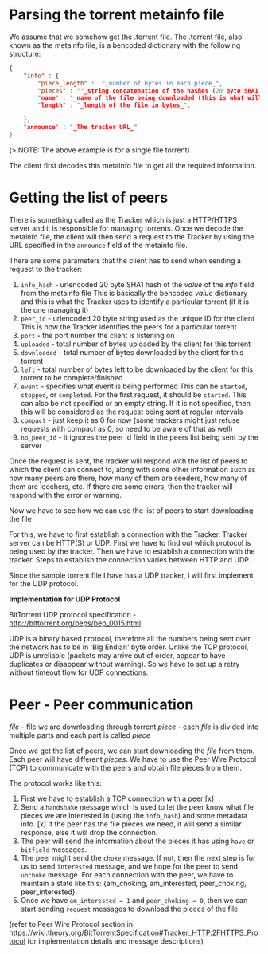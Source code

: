# Parsing the torrent metainfo file

We assume that we somehow get the .torrent file. 
The .torrent file, also known as the metainfo file, is a bencoded dictionary with the following structure:

```json
{
    "info" : {
        "piece_length" :  "_number of bytes in each piece_",
        "pieces" : ""_string concatenation of the hashes (20 byte SHA1 hash) of all pieces_",
        "name" : "_name of the file being downloaded (this is what will be shown as the name of the file after downloading)_",
        "length" : "_length of the file in bytes_",

    },
    "announce" : "_The tracker URL_"
}
```
(> NOTE: The above example is for a single file torrent)

The client first decodes this metainfo file to get all the required information.

# Getting the list of peers

There is something called as the Tracker which is just a HTTP/HTTPS server and it is responsible for managing torrents. Once we decode the metainfo file, the 
client will then send a request to the Tracker by using the URL specified in the `announce` field of the metainfo file. 

There are some parameters that the client has to send when sending a request to the tracker:
1. `info_hash` - urlencoded 20 byte SHA1 hash of the _value_ of the _info_ field from the metainfo file 
    This is basically the bencoded _value_ dictionary and this is what the Tracker uses to identify a particular torrent (if it is the one managing it)
2. `peer_id` - urlencoded 20 byte string used as the unique ID for the client
    This is how the Tracker identifies the peers for a particular torrent
3. `port` - the port number the client is listening on
4. `uploaded` - total number of bytes uploaded by the client for this torrent
5. `downloaded` - total number of bytes downloaded by the client for this torrent
6. `left` - total number of bytes left to be downloaded by the client for this torrent to be complete/finished
7. `event` - specifies what event is being performed
    This can be `started`, `stopped`, or `completed`. For the first request, it should be `started`. This can also be not specified or an empty string. If it is not specified,
    then this will be considered as the request being sent at regular intervals 
8. `compact` - just keep it as 0 for now (some trackers might just refuse requests with compact as 0, so need to be aware of that as well)
9. `no_peer_id` - it ignores the peer id field in the peers list being sent by the server

Once the request is sent, the tracker will respond with the list of peers to which the client can connect to, along with some other information such as how many peers are there, 
how many of them are seeders, how many of them are leechers, etc. If there are some errors, then the tracker will respond with the error or warning.

Now we have to see how we can use the list of peers to start downloading the file

For this, we have to first establish a connection with the Tracker. Tracker server can be HTTP(S) or UDP. First we have to find out which protocol is being 
used by the tracker. Then we have to establish a connection with the tracker. Steps to establish the connection varies between HTTP and UDP. 

Since the sample torrent file I have has a UDP tracker, I will first implement for the UDP protocol.

**Implementation for UDP Protocol**

BitTorrent UDP protocol specification - http://bittorrent.org/beps/bep_0015.html

UDP is a binary based protocol, therefore all the numbers being sent over the network has to be in 'Big Endian' byte order.
Unlike the TCP protocol, UDP is unreliable (packets may arrive out of order, appear to have duplicates or disappear without warning). So we have to set
up a retry without timeout flow for UDP connections.

# Peer - Peer communication

_file_ - file we are downloading through torrent
_piece_ - each _file_ is divided into multiple parts and each part is called _piece_

Once we get the list of peers, we can start downloading the _file_ from them. Each peer will have different _pieces_. 
We have to use the Peer Wire Protocol (TCP) to communicate with the peers and obtain file pieces from them. 

The protocol works like this:
1. First we have to establish a TCP connection with a peer [x]
2. Send a `handshake` message which is used to let the peer know what file pieces we are interested in (using the `info_hash`) and some metadata info. [x]
If the peer has the file pieces we need, it will send a similar response, else it will drop the connection.
3. The peer will send the information about the pieces it has using `have` or `bitfield` messages.
4. The peer might send the `choke` message. If not, then the next step is for us to send `interested` message, and we hope for the peer to send `unchoke` message. 
For each connection with the peer, we have to maintain a state like this: {am_choking, am_interested, peer_choking, peer_interested}.
5. Once we have `am_interested = 1` and `peer_choking = 0`, then we can start sending `request` messages to download the pieces of the file

(refer to Peer Wire Protocol section in https://wiki.theory.org/BitTorrentSpecification#Tracker_HTTP.2FHTTPS_Protocol for implementation details and message descriptions)





